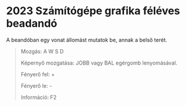 # 2023 Számítógépe grafika féléves beadandó

A beandóban egy vonat állomást mutatok be, annak a belső terét.

>Mozgás: A W S D
> 
>Képernyő mozgatása: JOBB vagy BAL egérgomb lenyomásával.
> 
>Fényerő fel: +
> 
>Fényerő le: -
> 
>Információ: F2
